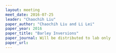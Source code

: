 ```yaml
---
layout: meeting
meet_date: 2016-07-25
leader: "Chaochih Liu"
paper_author: "Chaochih Liu and Li Lei"
paper_year: 2016
paper_title: "Barley Inversions"
paper_journal: Will be distributed to lab only
paper_url:
---
```


